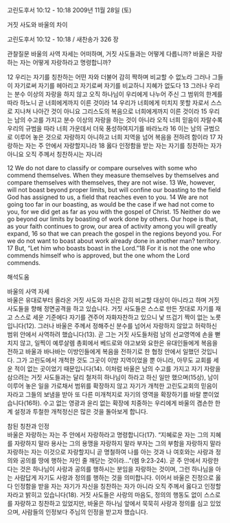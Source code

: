 고린도후서 10:12 - 10:18 
2009년 11월 28일 (토)

거짓 사도와 바울의 차이



고린도후서 10:12 - 10:18 / 새찬송가 326 장


관찰질문
바울의 사역 자세는 어떠하며, 거짓 사도들과는 어떻게 다릅니까?
바울은 자랑하는 자는 어떻게 자랑하라고 명령합니까?

12 우리는 자기를 칭찬하는 어떤 자와 더불어 감히 짝하며 비교할 수 없노라 그러나 그들이 자기로써 자기를 헤아리고 자기로써 자기를 비교하니 지혜가 없도다 13 그러나 우리는 분수 이상의 자랑을 하지 않고 오직 하나님이 우리에게 나누어 주신 그 범위의 한계를 따라 하노니 곧 너희에게까지 이른 것이라 14 우리가 너희에게 미치지 못할 자로서 스스로 지나쳐 나아간 것이 아니요 그리스도의 복음으로 너희에게까지 이른 것이라 15 우리는 남의 수고를 가지고 분수 이상의 자랑을 하는 것이 아니라 오직 너희 믿음이 자랄수록 우리의 규범을 따라 너희 가운데서 더욱 풍성하여지기를 바라노라 16 이는 남의 규범으로 이루어 놓은 것으로 자랑하지 아니하고 너희 지역을 넘어 복음을 전하려 함이라 17 자랑하는 자는 주 안에서 자랑할지니라 18 옳다 인정함을 받는 자는 자기를 칭찬하는 자가 아니요 오직 주께서 칭찬하시는 자니라 

12 We do not dare to classify or compare ourselves with some who commend themselves. When they measure themselves by themselves and compare themselves with themselves, they are not wise. 13 We, however, will not boast beyond proper limits, but will confine our boasting to the field God has assigned to us, a field that reaches even to you. 14 We are not going too far in our boasting, as would be the case if we had not come to you, for we did get as far as you with the gospel of Christ. 
15 Neither do we go beyond our limits by boasting of work done by others. Our hope is that, as your faith continues to grow, our area of activity among you will greatly expand, 16 so that we can preach the gospel in the regions beyond you. For we do not want to boast about work already done in another man? territory. 17 But, “Let him who boasts boast in the Lord.”18 For it is not the one who commends himself who is approved, but the one whom the Lord commends.

해석도움





바울의 사역 자세  
바울은 유대로부터 올라온 거짓 사도와 자신은 감히 비교할 대상이 아니라고 하며 거짓 사도들을 향해 정면공격을 하고 있습니다. 거짓 사도들은 스스로 만든 잣대로 자기를 재고 스스로 세운 기준에다 자기를 견주어 자화자찬하고 있으니 낯 뜨겁기 짝이 없는 노릇입니다(12). 그러나 바울은 주께서 정해주신 분수를 넘어서 자랑하지 않았고 허락하신 범위 안에서 사역하려 했습니다(13). 곧 그는 거짓 사도들처럼 남의 선교영역에 손을 뻗치지 않고, 일찍이 예루살렘 총회에서 베드로와 야고보와 요한은 유대인들에게 복음을 전하고 바울과 바나바는 이방인들에게 복음을 전하기로 한 협정 안에서 일했던 것입니다. 그가 고린도에서 개척한 것도 그곳이 이방 지역이었을 뿐 아니라, 아무도 교회를 세운 적이 없는 곳이었기 때문입니다(14). 이처럼 바울은 남의 수고를 가지고 자기 자랑을 삼으려는 거짓 사도들과는 달리 철저히 하나님이 하라고 하신 일만 했으며(15상), 남이 이루어 놓은 일을 가로채서 범위를 확장하지 않고 자기가 개척한 고린도교회의 믿음이 자라고 그들의 보냄을 받아 또 다른 미개척지로 자기의 영역을 확장하기를 바랄 뿐이었습니다(16하). 수고 없는 영광과 윤리 없는 확장에 치중하는 우리에게 바울의 겸손한 한계 설정과 투철한 개척정신은 많은 것을 돌아보게 합니다.

참된 칭찬과 인정  
바울은 자랑하는 자는 주 안에서 자랑하라고 명령합니다(17). “지혜로운 자는 그의 지혜를 자랑하지 말라 용사는 그의 용맹을 자랑하지 말라 부자는 그의 부함을 자랑하지 말라 자랑하는 자는 이것으로 자랑할지니 곧 명철하여 나를 아는 것과 나 여호와는 사랑과 정의와 공의를 땅에 행하는 자인 줄 깨닫는 것이라…”(렘 9:23-24). 곧 주 안에서 자랑한다는 것은 하나님이 사랑과 공의를 행하시는 분임을 자랑하는 것이며, 그런 하나님을 아는 사람답게 자기도 사랑과 정의를 행하는 것을 의미합니다. 이어서 바울은 진정으로 옳다 인정함을 받을 자는 자기가 자신을 칭찬하는 자가 아니라 오직 주께서 옳다고 인정할 자라고 밝히고 있습니다(18). 거짓 사도들은 사랑의 마음도, 정의의 행동도 없이 스스로를 자랑하고 칭찬하고 있었지만, 바울은 하나님 앞에서 묵묵히 사랑과 정의를 심고 있었으며, 사람들의 인정보다 주님의 인정을 받고자 했습니다.